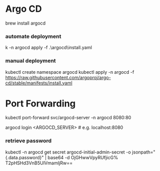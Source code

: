 # Argo CD

brew install argocd
### automate deployment
k -n argocd apply -f .\argocd\install.yaml

### manual deployment
kubectl create namespace argocd
kubectl apply -n argocd -f https://raw.githubusercontent.com/argoproj/argo-cd/stable/manifests/install.yaml

# Port Forwarding
kubectl port-forward svc/argocd-server -n argocd 8080:80

argocd login <ARGOCD_SERVER>  # e.g. localhost:8080
### retrieve password
kubectl -n argocd get secret argocd-initial-admin-secret -o jsonpath="{.data.password}" | base64 -d
OjGHwwVpyRUfjicG%
T2pHSHd3VnB5UlVmamljRw==